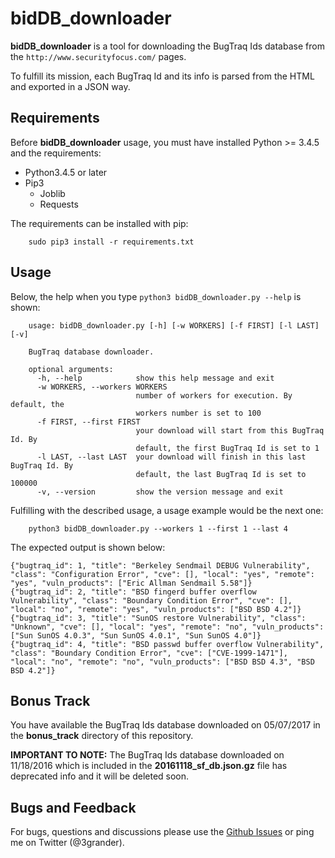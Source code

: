 # bidDB_downloader
**bidDB_downloader** is a tool for downloading the BugTraq Ids database from the `http://www.securityfocus.com/` pages.

To fulfill its mission, each BugTraq Id and its info is parsed from the HTML and exported in a JSON way.

## Requirements
Before **bidDB_downloader** usage, you must have installed Python >= 3.4.5 and the requirements:

* Python3.4.5 or later
* Pip3
  * Joblib
  * Requests

The requirements can be installed with pip:
```
    sudo pip3 install -r requirements.txt
```

## Usage

Below, the help when you type `python3 bidDB_downloader.py --help` is shown:

```
    usage: bidDB_downloader.py [-h] [-w WORKERS] [-f FIRST] [-l LAST] [-v]

    BugTraq database downloader.

    optional arguments:
      -h, --help            show this help message and exit
      -w WORKERS, --workers WORKERS
                            number of workers for execution. By default, the
                            workers number is set to 100
      -f FIRST, --first FIRST
                            your download will start from this BugTraq Id. By
                            default, the first BugTraq Id is set to 1
      -l LAST, --last LAST  your download will finish in this last BugTraq Id. By
                            default, the last BugTraq Id is set to 100000
      -v, --version         show the version message and exit
```

Fulfilling with the described usage, a usage example would be the next one:
```
	python3 bidDB_downloader.py --workers 1 --first 1 --last 4
```

The expected output is shown below:
```
{"bugtraq_id": 1, "title": "Berkeley Sendmail DEBUG Vulnerability", "class": "Configuration Error", "cve": [], "local": "yes", "remote": "yes", "vuln_products": ["Eric Allman Sendmail 5.58"]}
{"bugtraq_id": 2, "title": "BSD fingerd buffer overflow Vulnerability", "class": "Boundary Condition Error", "cve": [], "local": "no", "remote": "yes", "vuln_products": ["BSD BSD 4.2"]}
{"bugtraq_id": 3, "title": "SunOS restore Vulnerability", "class": "Unknown", "cve": [], "local": "yes", "remote": "no", "vuln_products": ["Sun SunOS 4.0.3", "Sun SunOS 4.0.1", "Sun SunOS 4.0"]}
{"bugtraq_id": 4, "title": "BSD passwd buffer overflow Vulnerability", "class": "Boundary Condition Error", "cve": ["CVE-1999-1471"], "local": "no", "remote": "no", "vuln_products": ["BSD BSD 4.3", "BSD BSD 4.2"]}
```

## Bonus Track

You have available the BugTraq Ids database downloaded on 05/07/2017 in the **bonus_track** directory of this repository.

**IMPORTANT TO NOTE:** The BugTraq Ids database downloaded on 11/18/2016 which is included in the **20161118_sf_db.json.gz** file has deprecated info and it will be deleted soon.

## Bugs and Feedback
For bugs, questions and discussions please use the [Github Issues](https://github.com/eliasgranderubio/bidDB_downloader/issues) or ping me on Twitter (@3grander).

